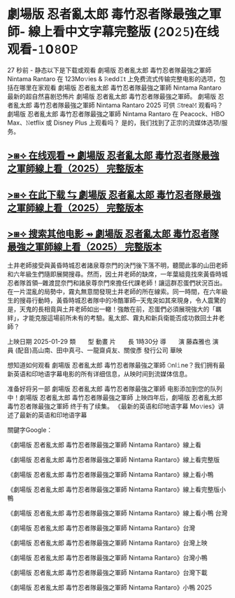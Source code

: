 # 劇場版 忍者亂太郎 毒竹忍者隊最強之軍師- 線上看中文字幕完整版 (𝟸0𝟸𝟻)在线观看-𝟷0𝟾0𝙿

27 秒前 - 静态以下是下载或观看 劇場版 忍者亂太郎 毒竹忍者隊最強之軍師 Nintama Rantaro 在 123Mo𝚟ies & 𝚁edd𝙸t 上免费流式传输完整电影的选项，包括在哪里在家观看 劇場版 忍者亂太郎 毒竹忍者隊最強之軍師 Nintama Rantaro 最新的超自然喜剧恐怖片 劇場版 忍者亂太郎 毒竹忍者隊最強之軍師。 劇場版 忍者亂太郎 毒竹忍者隊最強之軍師 Nintama Rantaro 2025 可供 𝚂trea𝙼 观看吗？ 劇場版 忍者亂太郎 毒竹忍者隊最強之軍師 Nintama Rantaro 在 Peacock、HBO Max、𝙽etflix 或 Disney Plus 上观看吗？ 是的，我们找到了正宗的流媒体选项/服务。

## [>⧆⟢ 在线观看 ➺ 劇場版 忍者亂太郎 毒竹忍者隊最強之軍師線上看（2025） 完整版本](https://cutt.ly/te7rdAYL)

## [>⧆⟢ 在此下载 ⇆ 劇場版 忍者亂太郎 毒竹忍者隊最強之軍師線上看（2025） 完整版本](https://cutt.ly/te7rdAYL)

## [>⧆⟢ 搜索其他电影 ⇴ 劇場版 忍者亂太郎 毒竹忍者隊最強之軍師線上看（2025） 完整版本](https://cutt.ly/te7rdAYL)

土井老師接受與黃昏時城忍者諸泉尊奈門的決鬥後下落不明，聽聞此事的山田老師和六年級生們隨即展開搜尋。然而，因土井老師的缺席，一年葉組竟找來黃昏時城忍者隊首領─雜渡昆奈門和諸泉尊奈門來擔任代課老師！讓這群忍蛋們狀況百出。在一片混亂的局勢中，霧丸無意間發現土井老師的所在線索。同一時間，在六年級生的搜尋行動時，黃昏時城忍者隊中的冷酷軍師─天鬼突如其來現身，令人震驚的是，天鬼的長相竟與土井老師如出一轍！強敵在前，忍蛋們必須展現強大的「羈絆」，才能克服這場前所未有的考驗。亂太郎、霧丸和新兵衛能否成功救回土井老師？


上映日期	2025-01-29
類　　型	動畫
片　　長	1時30分
導　　演	藤森雅也
演　　員	(配音)高山南、田中真弓、一龍齋貞友、關俊彥
發行公司	華映

想知道如何观看 劇場版 忍者亂太郎 毒竹忍者隊最強之軍師 𝙾nl𝚒ne？我们拥有最新英语和印地语字幕电影的所有详细信息，从映时间到流媒体信息。

准备好将另一部 劇場版 忍者亂太郎 毒竹忍者隊最強之軍師 电影添加到您的队列中！劇場版 忍者亂太郎 毒竹忍者隊最強之軍師 上映四年后，劇場版 忍者亂太郎 毒竹忍者隊最強之軍師 终于有了续集。 《最新的英语和印地语字幕 Mo𝚟ies》讲述了最新的英语和印地语字幕

關鍵字Google：

《劇場版 忍者亂太郎 毒竹忍者隊最強之軍師 Nintama Rantaro》線上看

《劇場版 忍者亂太郎 毒竹忍者隊最強之軍師 Nintama Rantaro》線上看完整版

《劇場版 忍者亂太郎 毒竹忍者隊最強之軍師 Nintama Rantaro》線上看小鴨

《劇場版 忍者亂太郎 毒竹忍者隊最強之軍師 Nintama Rantaro》線上看完整版小鴨

《劇場版 忍者亂太郎 毒竹忍者隊最強之軍師 Nintama Rantaro》線上看小鴨 台灣

《劇場版 忍者亂太郎 毒竹忍者隊最強之軍師 Nintama Rantaro》台灣

《劇場版 忍者亂太郎 毒竹忍者隊最強之軍師 Nintama Rantaro》台灣上映

《劇場版 忍者亂太郎 毒竹忍者隊最強之軍師 Nintama Rantaro》台灣小鴨

《劇場版 忍者亂太郎 毒竹忍者隊最強之軍師 Nintama Rantaro》台灣下載

《劇場版 忍者亂太郎 毒竹忍者隊最強之軍師 Nintama Rantaro》小鴨 2025
